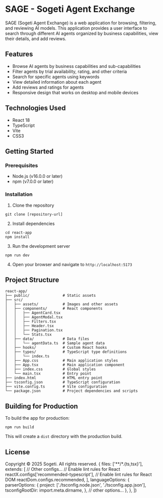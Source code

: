 # SAGE - Sogeti Agent Exchange

SAGE (Sogeti Agent Exchange) is a web application for browsing, filtering, and reviewing AI models. This application provides a user interface to search through different AI agents organized by business capabilities, view their details, and add reviews.

## Features

- Browse AI agents by business capabilities and sub-capabilities
- Filter agents by trial availability, rating, and other criteria
- Search for specific agents using keywords
- View detailed information about each agent
- Add reviews and ratings for agents
- Responsive design that works on desktop and mobile devices

## Technologies Used

- React 18
- TypeScript
- Vite
- CSS3

## Getting Started

### Prerequisites

- Node.js (v16.0.0 or later)
- npm (v7.0.0 or later)

### Installation

1. Clone the repository
```
git clone [repository-url]
```

2. Install dependencies
```
cd react-app
npm install
```

3. Run the development server
```
npm run dev
```

4. Open your browser and navigate to `http://localhost:5173`

## Project Structure

```
react-app/
├── public/               # Static assets
├── src/
│   ├── assets/           # Images and other assets
│   ├── components/       # React components
│   │   ├── AgentCard.tsx
│   │   ├── AgentModal.tsx
│   │   ├── Filters.tsx
│   │   ├── Header.tsx
│   │   ├── Pagination.tsx
│   │   └── Stats.tsx
│   ├── data/             # Data files
│   │   └── agentData.ts  # Sample agent data
│   ├── hooks/            # Custom React hooks
│   ├── types/            # TypeScript type definitions
│   │   └── index.ts
│   ├── App.css           # Main application styles
│   ├── App.tsx           # Main application component
│   ├── index.css         # Global styles
│   └── main.tsx          # Entry point
├── index.html            # HTML entry point
├── tsconfig.json         # TypeScript configuration
├── vite.config.ts        # Vite configuration
└── package.json          # Project dependencies and scripts
```

## Building for Production

To build the app for production:

```
npm run build
```

This will create a `dist` directory with the production build.

## License

Copyright © 2025 Sogeti. All rights reserved.
  {
    files: ['**/*.{ts,tsx}'],
    extends: [
      // Other configs...
      // Enable lint rules for React
      reactX.configs['recommended-typescript'],
      // Enable lint rules for React DOM
      reactDom.configs.recommended,
    ],
    languageOptions: {
      parserOptions: {
        project: ['./tsconfig.node.json', './tsconfig.app.json'],
        tsconfigRootDir: import.meta.dirname,
      },
      // other options...
    },
  },
])
```
